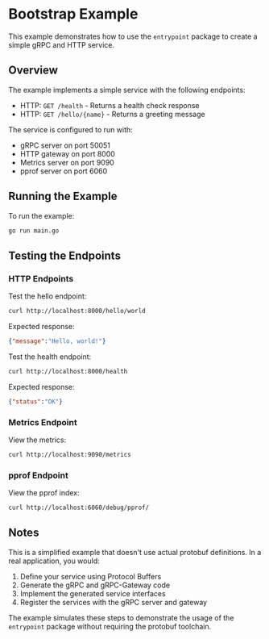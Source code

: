# Bootstrap Example

This example demonstrates how to use the `entrypoint` package to create a simple gRPC and HTTP service.

## Overview

The example implements a simple service with the following endpoints:

- HTTP: `GET /health` - Returns a health check response
- HTTP: `GET /hello/{name}` - Returns a greeting message

The service is configured to run with:
- gRPC server on port 50051
- HTTP gateway on port 8000
- Metrics server on port 9090
- pprof server on port 6060

## Running the Example

To run the example:

```bash
go run main.go
```

## Testing the Endpoints

### HTTP Endpoints

Test the hello endpoint:

```bash
curl http://localhost:8000/hello/world
```

Expected response:
```json
{"message":"Hello, world!"}
```

Test the health endpoint:

```bash
curl http://localhost:8000/health
```

Expected response:
```json
{"status":"OK"}
```

### Metrics Endpoint

View the metrics:

```bash
curl http://localhost:9090/metrics
```

### pprof Endpoint

View the pprof index:

```bash
curl http://localhost:6060/debug/pprof/
```

## Notes

This is a simplified example that doesn't use actual protobuf definitions. In a real application, you would:

1. Define your service using Protocol Buffers
2. Generate the gRPC and gRPC-Gateway code
3. Implement the generated service interfaces
4. Register the services with the gRPC server and gateway

The example simulates these steps to demonstrate the usage of the `entrypoint` package without requiring the protobuf toolchain. 